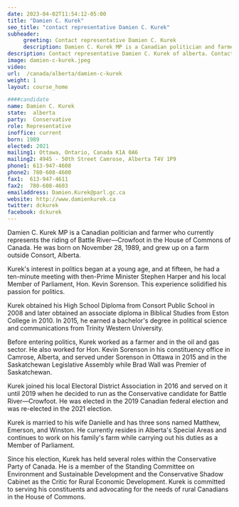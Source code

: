 ```yaml
---
date: 2023-04-02T11:54:12-05:00
title: "Damien C. Kurek"
seo_title: "contact representative Damien C. Kurek"
subheader:
     greeting: Contact representative Damien C. Kurek
     description: Damien C. Kurek MP is a Canadian politician and farmer who currently represents the riding of Battle River—Crowfoot in the House of Commons of Canada.
description: Contact representative Damien C. Kurek of alberta. Contact information for Damien C. Kurek includes email address, phone number, and mailing address.
image: damien-c-kurek.jpeg
video:
url:  /canada/alberta/damien-c-kurek
weight: 1
layout: course_home

####candidate
name: Damien C. Kurek
state:	alberta
party:	Conservative
role: Representative
inoffice: current
born: 1989
elected: 2021
mailing1: Ottawa, Ontario, Canada K1A 0A6
mailing2: 4945 - 50th Street Camrose, Alberta T4V 1P9
phone1:	613-947-4608
phone2: 780-608-4600
fax1:  613-947-4611
fax2:  780-608-4603
emailaddress: Damien.Kurek@parl.gc.ca
website: http://www.damienkurek.ca
twitter: dckurek
facebook: dckurek
---
```


Damien C. Kurek MP is a Canadian politician and farmer who currently represents the riding of Battle River—Crowfoot in the House of Commons of Canada. He was born on November 28, 1989, and grew up on a farm outside Consort, Alberta.

Kurek's interest in politics began at a young age, and at fifteen, he had a ten-minute meeting with then-Prime Minister Stephen Harper and his local Member of Parliament, Hon. Kevin Sorenson. This experience solidified his passion for politics.

Kurek obtained his High School Diploma from Consort Public School in 2008 and later obtained an associate diploma in Biblical Studies from Eston College in 2010. In 2015, he earned a bachelor's degree in political science and communications from Trinity Western University.

Before entering politics, Kurek worked as a farmer and in the oil and gas sector. He also worked for Hon. Kevin Sorenson in his constituency office in Camrose, Alberta, and served under Sorenson in Ottawa in 2015 and in the Saskatchewan Legislative Assembly while Brad Wall was Premier of Saskatchewan.

Kurek joined his local Electoral District Association in 2016 and served on it until 2019 when he decided to run as the Conservative candidate for Battle River—Crowfoot. He was elected in the 2019 Canadian federal election and was re-elected in the 2021 election.

Kurek is married to his wife Danielle and has three sons named Matthew, Emerson, and Winston. He currently resides in Alberta's Special Areas and continues to work on his family's farm while carrying out his duties as a Member of Parliament.

Since his election, Kurek has held several roles within the Conservative Party of Canada. He is a member of the Standing Committee on Environment and Sustainable Development and the Conservative Shadow Cabinet as the Critic for Rural Economic Development. Kurek is committed to serving his constituents and advocating for the needs of rural Canadians in the House of Commons.
